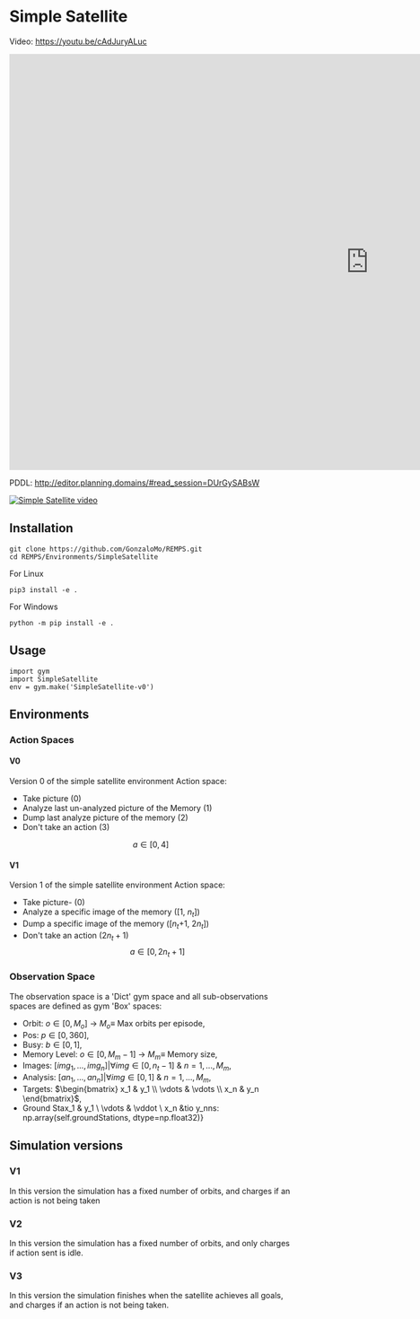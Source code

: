 # Simple Satellite

Video: https://youtu.be/cAdJuryALuc
<iframe width="1280" height="742" src="https://www.youtube.com/embed/cAdJuryALuc" title="YouTube video player" frameborder="0" allow="accelerometer; autoplay; clipboard-write; encrypted-media; gyroscope; picture-in-picture" allowfullscreen></iframe>



PDDL: http://editor.planning.domains/#read_session=DUrGySABsW

[![Simple Satellite video](http://img.youtube.com/vi/cAdJuryALuc/0.jpg)](http://www.youtube.com/watch?v=cAdJuryALuc)


## Installation 
```
git clone https://github.com/GonzaloMo/REMPS.git 
cd REMPS/Environments/SimpleSatellite
```
For Linux

```
pip3 install -e .
```

For Windows

```
python -m pip install -e .
```
## Usage
```
import gym
import SimpleSatellite
env = gym.make('SimpleSatellite-v0')
```

## Environments
### Action Spaces
#### V0
Version 0 of the simple satellite environment Action space:
- Take picture (0)
- Analyze last un-analyzed picture of the Memory (1)
- Dump last analyze picture of the memory (2)
- Don't take an action (3)

$$
a \in [0,4]
$$

#### V1
Version 1 of the simple satellite environment Action space:
- Take picture- (0)
- Analyze a specific image of the memory ([1, $n_t$])
- Dump a specific image of the memory ([$n_t$+1, $2n_t$])
- Don't take an action ($2n_t+1$)
$$
a \in [0,2n_t+1]
$$

### Observation Space
The observation space is a 'Dict' gym space and all sub-observations spaces are defined as gym 'Box' spaces:
- Orbit: $o \in[0, M_o]$ -> $M_o\equiv$ Max orbits per episode, 
- Pos: $p \in[0,360]$,
- Busy: $b \in[0, 1]$,
- Memory Level: $o \in[0, M_m-1]$ -> $M_m\equiv$ Memory size, 
- Images: $[img_1,...,img_n]| \forall img \in [0,n_t-1]$ \& $n = 1,...,M_m$,
- Analysis: $[an_1,...,an_n]| \forall img \in [0,1]$ \& $n = 1,...,M_m$,
- Targets: $\begin{bmatrix}
    x_1 & y_1 \\
    \vdots & \vdots \\
    x_n & y_n
\end{bmatrix}$,
- Ground Stax_1 & y_1 \\
\vdots & \vddot \\
x_n &tio y_nns: np.array(self.groundStations, dtype=np.float32)}



## Simulation versions
### V1
In this version the simulation has a fixed number of orbits, and charges if an action is not being taken

### V2
In this version the simulation has a fixed number of orbits, and only charges if action sent is idle.

### V3
In this version the simulation finishes when the satellite achieves all goals, and charges if an action is not being taken.